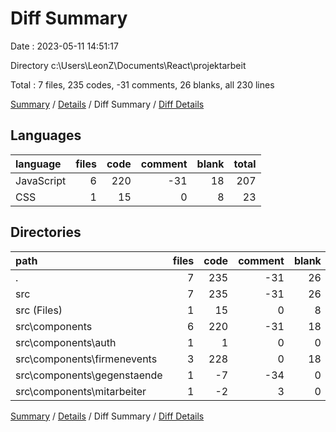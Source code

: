 # Diff Summary

Date : 2023-05-11 14:51:17

Directory c:\\Users\\LeonZ\\Documents\\React\\projektarbeit

Total : 7 files,  235 codes, -31 comments, 26 blanks, all 230 lines

[Summary](results.md) / [Details](details.md) / Diff Summary / [Diff Details](diff-details.md)

## Languages
| language | files | code | comment | blank | total |
| :--- | ---: | ---: | ---: | ---: | ---: |
| JavaScript | 6 | 220 | -31 | 18 | 207 |
| CSS | 1 | 15 | 0 | 8 | 23 |

## Directories
| path | files | code | comment | blank | total |
| :--- | ---: | ---: | ---: | ---: | ---: |
| . | 7 | 235 | -31 | 26 | 230 |
| src | 7 | 235 | -31 | 26 | 230 |
| src (Files) | 1 | 15 | 0 | 8 | 23 |
| src\\components | 6 | 220 | -31 | 18 | 207 |
| src\\components\\auth | 1 | 1 | 0 | 0 | 1 |
| src\\components\\firmenevents | 3 | 228 | 0 | 18 | 246 |
| src\\components\\gegenstaende | 1 | -7 | -34 | 0 | -41 |
| src\\components\\mitarbeiter | 1 | -2 | 3 | 0 | 1 |

[Summary](results.md) / [Details](details.md) / Diff Summary / [Diff Details](diff-details.md)
